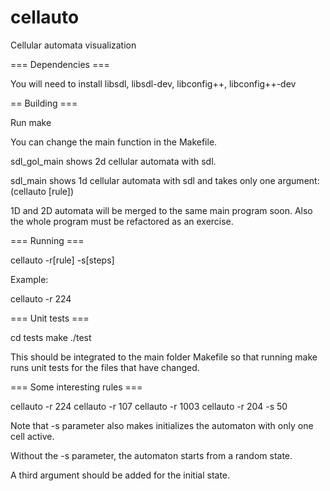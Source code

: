 # cellauto

Cellular automata visualization

=== Dependencies === 

You will need to install libsdl, libsdl-dev, libconfig++, libconfig++-dev

== Building ===

Run make 

You can change the main function in the Makefile. 

sdl_gol_main shows 2d cellular automata with sdl.

sdl_main shows 1d cellular automata with sdl and takes only one argument: (cellauto [rule])

1D and 2D automata will be merged to the same main program soon. Also the whole program must 
be refactored as an exercise.

=== Running === 

cellauto -r[rule] -s[steps] 

Example: 

cellauto -r 224 

=== Unit tests === 

cd tests 
make 
./test 

This should be integrated to the main folder Makefile so that running make runs 
unit tests for the files that have changed.

=== Some interesting rules ===

cellauto -r 224
cellauto -r 107
cellauto -r 1003
cellauto -r 204 -s 50 

Note that -s parameter also makes initializes the automaton with only one cell active. 

Without the -s parameter, the automaton starts from a random state. 

A third argument should be added for the initial state.
